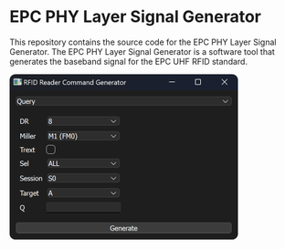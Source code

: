 # EPC PHY Layer Signal Generator

This repository contains the source code for the EPC PHY Layer Signal Generator. The EPC PHY Layer Signal Generator is a software tool that generates the baseband signal for the EPC UHF RFID standard.

<img src="misc/screenshot_windows.png" width="400">
